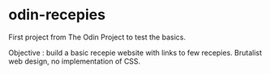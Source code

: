 # odin-recepies

First project from The Odin Project to test the basics. 

Objective : build a basic recepie website with links to few recepies. Brutalist web design, no implementation of CSS.
